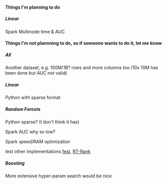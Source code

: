 


#### Things I'm planning to do


##### Linear

Spark Multinode time & AUC




#### Things I'm not plannning to do, so if someone wants to do it, let me know 


##### All

Another dataset, e.g. 100M/1B? rows and more columns too (10x 10M has been done
but AUC not valid)



##### Linear

Python with sparse format



##### Random Forests

Python sparse? (I don't think it has)

Spark AUC why so low?

Spark speed/RAM optimization

test other implementations [fest](http://lowrank.net/nikos/fest/), 
[RT-Rank](https://sites.google.com/site/rtranking/home)


##### Boosting

More extensive hyper-param search would be nice


